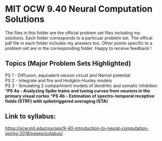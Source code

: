 # MIT OCW 9.40 Neural Computation Solutions

The files in this folder are the official problem set files including my solutions. Each folder corresponds to a particuar problem set. The offical pdf file in each folder includes my answers too. Other points specific to a problem set are in the corresponding folder. Happy to receive feedback !

## Topics (Major Problem Sets Highlighted)
PS 1 - Diffusion, equivalent neuron circuit and Nernst potential \
PS 2 - Integrate and fire and Hodgkin-Huxley models \
PS 3 - Simulating 2 compartment models of dendritic and somatic inhibition \
***PS 4a - Analyzing Spike trains and tuning curves from neurons in the primary visual cortex**
***PS 4b - Estimation of spectro-temporal receptive fields (STRF) with spiketriggered averaging (STA)**

## Link to syllabus:

https://ocw.mit.edu/courses/9-40-introduction-to-neural-computation-spring-2018/pages/syllabus/
